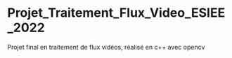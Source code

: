 # Projet_Traitement_Flux_Video_ESIEE_2022
Projet final en traitement de flux vidéos, réalisé en c++ avec opencv
